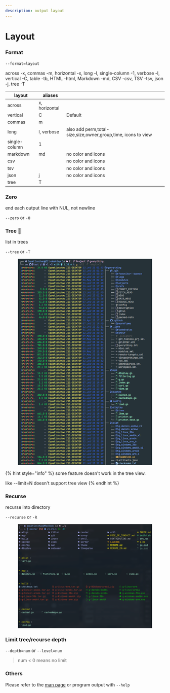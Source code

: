 ```yaml
---
description: output layout
---
```


# Layout

### Format

`--format=layout`

across -x, commas -m, horizontal -x, long -l, single-column -1, verbose -l, vertical -C, table -tb, HTML -html, Markdown -md, CSV -csv, TSV -tsv, json -j, tree -T

| layout        | aliases       |                                                               |
| ------------- | ------------- | ------------------------------------------------------------- |
| across        | x, horizontal |                                                               |
| vertical      | C             | Default                                                       |
| commas        | m             |                                                               |
| long          | l, verbose    | also add perm,total-size,size,owner,group,time, icons to view |
| single-column | 1             |                                                               |
| markdown      | md            | no color and icons                                            |
| csv           |               | no color and icons                                            |
| tsv           |               | no color and icons                                            |
| json          | j             | no color and icons                                            |
| tree          | T             |                                                               |

### Zero

end each output line with NUL, not newline

`--zero` or `-0`

### Tree 🌳&#x20;

list in trees&#x20;

`--tree` or `-T`

<figure><img src="../../../.gitbook/assets/image (6).png" alt=""><figcaption></figcaption></figure>

{% hint style="info" %}
some feature doesn't work in the tree view.

like --limit=N doesn't support tree view
{% endhint %}

### Recurse&#x20;

recurse into directory&#x20;

`--recurse` or `-R`&#x20;

<figure><img src="../../../.gitbook/assets/image (10).png" alt=""><figcaption></figcaption></figure>

### Limit tree/recurse depth

`--depth=num` or `--level=num`

> num < 0 means no limit&#x20;

### Others

Please refer to the [man page](https://github.com/Equationzhao/g/blob/master/g.md) or program output with  `--help`&#x20;
